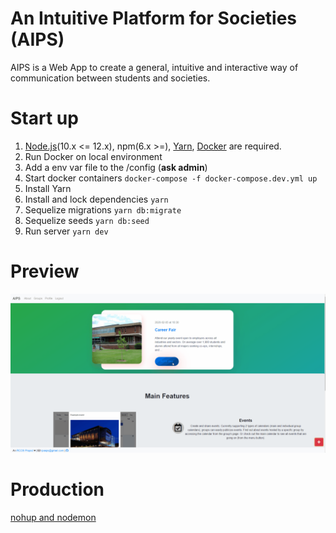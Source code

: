 # An Intuitive Platform for Societies (AIPS)

AIPS is a Web App to create a general, intuitive and interactive way of communication between students and societies.

# Start up

1. [Node.js](https://nodejs.org/en/)(10.x <= 12.x), npm(6.x >=), [Yarn](https://yarnpkg.com/lang/en/), [Docker](https://www.docker.com/) are required.
1. Run Docker on local environment
1. Add a env var file to the /config (**ask admin**)
1. Start docker containers ```docker-compose -f docker-compose.dev.yml up```
1. Install Yarn
1. Install and lock dependencies ```yarn```
1. Sequelize migrations ```yarn db:migrate```
1. Sequelize seeds ```yarn db:seed```
1. Run server ```yarn dev```

# Preview

![](./resources/img/examples/preview.gif)

# Production

[nohup and nodemon](https://github.com/remy/nodemon/issues/296#issuecomment-47304621)
